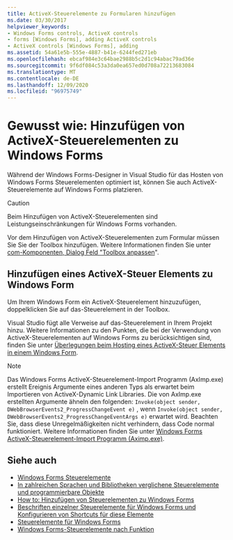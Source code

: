 ```yaml
---
title: ActiveX-Steuerelemente zu Formularen hinzufügen
ms.date: 03/30/2017
helpviewer_keywords:
- Windows Forms controls, ActiveX controls
- forms [Windows Forms], adding ActiveX controls
- ActiveX controls [Windows Forms], adding
ms.assetid: 54a61e5b-555e-4887-b41e-6244fed271eb
ms.openlocfilehash: ebcaf984e3c64bae2988b5c2d1c94abac79ad36e
ms.sourcegitcommit: 9f6df084c53a3da0ea657ed0d708a72213683084
ms.translationtype: MT
ms.contentlocale: de-DE
ms.lasthandoff: 12/09/2020
ms.locfileid: "96975749"
---
```

# <a name="how-to-add-activex-controls-to-windows-forms"></a>Gewusst wie: Hinzufügen von ActiveX-Steuerelementen zu Windows Forms

Während der Windows Forms-Designer in Visual Studio für das Hosten von Windows Forms Steuerelementen optimiert ist, können Sie auch ActiveX-Steuerelemente auf Windows Forms platzieren.

> [!CAUTION]
> Beim Hinzufügen von ActiveX-Steuerelementen sind Leistungseinschränkungen für Windows Forms vorhanden.

Vor dem Hinzufügen von ActiveX-Steuerelementen zum Formular müssen Sie Sie der Toolbox hinzufügen. Weitere Informationen finden Sie unter [com-Komponenten, Dialog Feld "Toolbox anpassen](/previous-versions/visualstudio/visual-studio-2010/cby6tzh5(v=vs.100))".

## <a name="add-an-activex-control-to-your-windows-form"></a>Hinzufügen eines ActiveX-Steuer Elements zu Windows Form

Um Ihrem Windows Form ein ActiveX-Steuerelement hinzuzufügen, doppelklicken Sie auf das-Steuerelement in der Toolbox.

Visual Studio fügt alle Verweise auf das-Steuerelement in Ihrem Projekt hinzu. Weitere Informationen zu den Punkten, die bei der Verwendung von ActiveX-Steuerelementen auf Windows Forms zu berücksichtigen sind, finden Sie unter [Überlegungen beim Hosting eines ActiveX-Steuer Elements in einem Windows Form](considerations-when-hosting-an-activex-control-on-a-windows-form.md).

> [!NOTE]
> Das Windows Forms ActiveX-Steuerelement-Import Programm (AxImp.exe) erstellt Ereignis Argumente eines anderen Typs als erwartet beim Importieren von ActiveX-Dynamic Link Libraries. Die von AxImp.exe erstellten Argumente ähneln den folgenden: `Invoke(object sender, DWebBrowserEvents2_ProgressChangeEvent e)` , wenn `Invoke(object sender, DWebBrowserEvents2_ProgressChangeEventArgs e)` erwartet wird. Beachten Sie, dass diese Unregelmäßigkeiten nicht verhindern, dass Code normal funktioniert. Weitere Informationen finden Sie unter [Windows Forms ActiveX-Steuerelement-Import Programm (Aximp.exe)](/dotnet/framework/tools/aximp-exe-windows-forms-activex-control-importer).

## <a name="see-also"></a>Siehe auch

- [Windows Forms Steuerelemente](index.md)
- [In zahlreichen Sprachen und Bibliotheken verglichene Steuerelemente und programmierbare Objekte](/previous-versions/visualstudio/visual-studio-2010/0061wezk(v=vs.100))
- [How to: Hinzufügen von Steuerelementen zu Windows Forms](how-to-add-controls-to-windows-forms.md)
- [Beschriften einzelner Steuerelemente für Windows Forms und Konfigurieren von Shortcuts für diese Elemente](labeling-individual-windows-forms-controls-and-providing-shortcuts-to-them.md)
- [Steuerelemente für Windows Forms](controls-to-use-on-windows-forms.md)
- [Windows Forms-Steuerelemente nach Funktion](windows-forms-controls-by-function.md)
